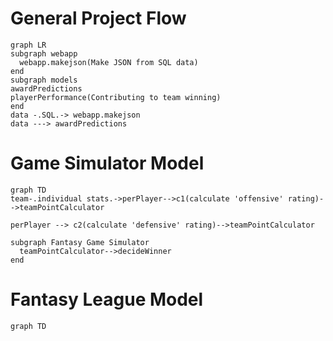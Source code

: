 # General Project Flow
```mermaid
graph LR
subgraph webapp
  webapp.makejson(Make JSON from SQL data)
end
subgraph models
awardPredictions
playerPerformance(Contributing to team winning)
end
data -.SQL.-> webapp.makejson
data ---> awardPredictions
```


# Game Simulator Model
```mermaid
graph TD
team-.individual stats.->perPlayer-->c1(calculate 'offensive' rating)-->teamPointCalculator

perPlayer --> c2(calculate 'defensive' rating)-->teamPointCalculator

subgraph Fantasy Game Simulator
  teamPointCalculator-->decideWinner
end
```

# Fantasy League Model
```mermaid
graph TD


```
